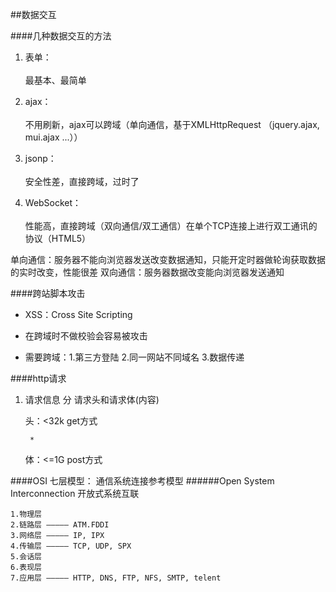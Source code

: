##数据交互

####几种数据交互的方法

1. 表单：  <br/><br/> 最基本、最简单

2. ajax：  <br/><br/> 不用刷新，ajax可以跨域（单向通信，基于XMLHttpRequest （jquery.ajax, mui.ajax ...））

3. jsonp：  <br/><br/> 安全性差，直接跨域，过时了

4. WebSocket：  <br/><br/> 性能高，直接跨域（双向通信/双工通信）在单个TCP连接上进行双工通讯的协议（HTML5）

单向通信：服务器不能向浏览器发送改变数据通知，只能开定时器做轮询获取数据的实时改变，性能很差
双向通信：服务器数据改变能向浏览器发送通知

####跨站脚本攻击

* XSS：Cross Site Scripting

* 在跨域时不做校验会容易被攻击

* 需要跨域：1.第三方登陆 2.同一网站不同域名 3.数据传递


####http请求

1. 请求信息 分 请求头和请求体(内容) <br/>

    头：<32k    get方式
    
        * 
    体：<=1G    post方式

####OSI 七层模型： 通信系统连接参考模型
######Open System Interconnection 开放式系统互联

    1.物理层
    2.链路层 ————— ATM.FDDI
    3.网络层 ————— IP, IPX
    4.传输层 ————— TCP, UDP, SPX
    5.会话层
    6.表现层
    7.应用层 ————— HTTP, DNS, FTP, NFS, SMTP, telent


